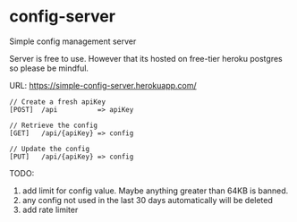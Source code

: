 # config-server

Simple config management server

Server is free to use. However that its hosted on free-tier heroku postgres so please be mindful.

URL: https://simple-config-server.herokuapp.com/

```
// Create a fresh apiKey
[POST]  /api          => apiKey

// Retrieve the config
[GET]   /api/{apiKey} => config

// Update the config
[PUT]   /api/{apiKey} => config

```

TODO:
1. add limit for config value. Maybe anything greater than 64KB is banned.
2. any config not used in the last 30 days automatically will be deleted
3. add rate limiter
